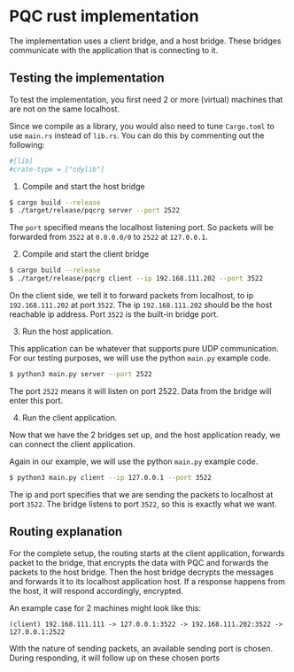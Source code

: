 # PQC rust implementation

The implementation uses a client bridge, and a host bridge. These bridges communicate with the application that is connecting to it.

## Testing the implementation

To test the implementation, you first need 2 or more (virtual) machines that are not on the same localhost.

Since we compile as a library, you would also need to tune `Cargo.toml` to use `main.rs` instead of `lib.rs`.
You can do this by commenting out the following:

```toml
#[lib]
#crate-type = ["cdylib"]
```

1. Compile and start the host bridge

```bash
$ cargo build --release
$ ./target/release/pqcrg server --port 2522
```

The `port` specified means the localhost listening port. So packets will be forwarded from `3522` at `0.0.0.0/0` to `2522` at `127.0.0.1`.

2. Compile and start the client bridge

```bash
$ cargo build --release
$ ./target/release/pqcrg client --ip 192.168.111.202 --port 3522
```

On the client side, we tell it to forward packets from localhost, to ip `192.168.111.202` at port `3522`. The ip `192.168.111.202` should be the host reachable ip address. Port `3522` is the built-in bridge port.

3. Run the host application.

This application can be whatever that supports pure UDP communication. For our testing purposes, we will use the python `main.py` example code.

```bash
$ python3 main.py server --port 2522
```

The port `2522` means it will listen on port 2522. Data from the bridge will enter this port.

4. Run the client application.

Now that we have the 2 bridges set up, and the host application ready, we can connect the client application.

Again in our example, we will use the python `main.py` example code.

```bash
$ python3 main.py client --ip 127.0.0.1 --port 3522
```

The ip and port specifies that we are sending the packets to localhost at port `3522`. The bridge listens to port `3522`, so this is exactly what we want.

## Routing explanation

For the complete setup, the routing starts at the client application, forwards packet to the bridge, that encrypts the data with PQC and forwards the packets to the host bridge. Then the host bridge decrypts the messages and forwards it to its localhost application host. If a response happens from the host, it will respond accordingly, encrypted.

An example case for 2 machines might look like this:
```
(client) 192.168.111.111 -> 127.0.0.1:3522 -> 192.168.111.202:3522 -> 127.0.0.1:2522
```

With the nature of sending packets, an available sending port is chosen. During responding, it will follow up on these chosen ports

